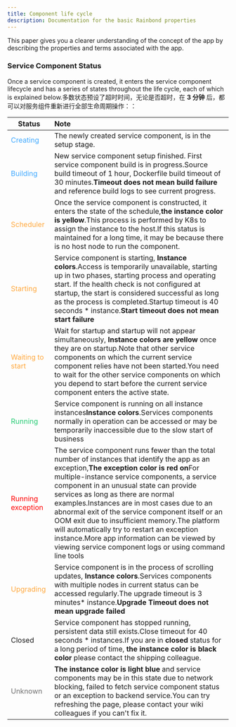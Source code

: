 ```yaml
---
title: Component life cycle
description: Documentation for the basic Rainbond properties
---
```


This paper gives you a clearer understanding of the concept of the app by describing the properties and terms associated with the app.

### Service Component Status

Once a service component is created, it enters the service component lifecycle and has a series of states throughout the life cycle, each of which is explained below.多数状态预设了超时时间，无论是否超时，在 **3 分钟** 后，都可以对服务组件重新进行全部生命周期操作：：

| Status                                        | Note                                                                                                                                                                                                                                                                                                                                                                                                                                                                                                                                                                                                                                       |
| --------------------------------------------- | :----------------------------------------------------------------------------------------------------------------------------------------------------------------------------------------------------------------------------------------------------------------------------------------------------------------------------------------------------------------------------------------------------------------------------------------------------------------------------------------------------------------------------------------------------------------------------------------------------------------------------------------- |
| <font color="#40a9ff">Creating</font>         | The newly created service component, is in the setup stage.                                                                                                                                                                                                                                                                                                                                                                                                                                                                                                                                                                |
| <font color="#40a9ff">Building</font>         | New service component setup finished. First service component build is in progress.Source build timeout of 1 hour, Dockerfile build timeout of 30 minutes.**Timeout does not mean build failure** and reference build logs to see current progress.                                                                                                                                                                                                                                                                                                                        |
| <font color="#ffa940">Scheduler</font>        | Once the service component is constructed, it enters the state of the schedule,**the instance color is yellow**.This process is performed by K8s to assign the instance to the host.If this status is maintained for a long time, it may be because there is no host node to run the component.                                                                                                                                                                                                                                                                                            |
| <font color="#ffa940">Starting</font>         | Service component is starting, **Instance colors**.Access is temporarily unavailable, starting up in two phases, starting process and operating start. If the health check is not configured at startup, the start is considered successful as long as the process is completed.Startup timeout is 40 seconds \* instance.**Start timeout does not mean start failure**                                                                                                                                                                                                    |
| <font color="#ffa940">Waiting to start</font> | Wait for startup and startup will not appear simultaneously, **Instance colors are yellow** once they are on startup.Note that other service components on which the current service component relies have not been started.You need to wait for the other service components on which you depend to start before the current service component enters the active state.                                                                                                                                                                                                                   |
| <font color="#28cb75">Running</font>          | Service component is running on all instance instances**Instance colors**.Services components normally in operation can be accessed or may be temporarily inaccessible due to the slow start of business                                                                                                                                                                                                                                                                                                                                                                                                                   |
| <font color="red">Running exception</font>    | The service component runs fewer than the total number of instances that identify the app as an exception,**The exception color is red on**For multiple-instance service components, a service component in an unusual state can provide services as long as there are normal examples.Instances are in most cases due to an abnormal exit of the service component itself or an OOM exit due to insufficient memory.The platform will automatically try to restart an exception instance.More app information can be viewed by viewing service component logs or using command line tools |
| <font color="#ffa940">Upgrading</font>        | Service component is in the process of scrolling updates, **Instance colors**.Services components with multiple nodes in current status can be accessed regularly.The upgrade timeout is 3 minutes\* instance.**Upgrade Timeout does not mean upgrade failed**                                                                                                                                                                                                                                                                                                                             |
| Closed                                        | Service component has stopped running, persistent data still exists.Close timeout for 40 seconds \* instances.If you are in **closed** status for a long period of time, **the instance color is black color** please contact the shipping colleague.                                                                                                                                                                                                                                                                                                                                      |
| <font color="#717171">Unknown</font>          | **The instance color is light blue** and service components may be in this state due to network blocking, failed to fetch service component status or an exception to backend service.You can try refreshing the page, please contact your wiki colleagues if you can't fix it.                                                                                                                                                                                                                                                                                                                            |
